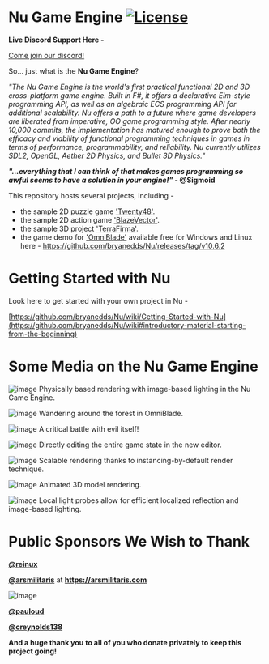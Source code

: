 Nu Game Engine [![License](https://img.shields.io/badge/license-MIT-blue.svg)](https://github.com/bryanedds/Nu/blob/master/License.md)
=

**Live Discord Support Here -**

[Come join our discord!](https://discord.gg/Fw2pFvA5QF)

So... just what is the **Nu Game Engine**?

*"The Nu Game Engine is the world's first practical functional 2D and 3D cross-platform game engine. Built in F#, it offers a declarative Elm-style programming API, as well as an algebraic ECS programming API for additional scalability. Nu offers a path to a future where game developers are liberated from imperative, OO game programming style. After nearly 10,000 commits, the implementation has matured enough to prove both the efficacy and viability of functional programming techniques in games in terms of performance, programmability, and reliability. Nu currently utilizes SDL2, OpenGL, Aether 2D Physics, and Bullet 3D Physics."*

***"...everything that I can think of that makes games programming so awful seems to have a solution in your engine!"* - @Sigmoid**

This repository hosts several projects, including -

- the sample 2D puzzle game ['Twenty48'](https://github.com/bryanedds/Nu/tree/master/Projects/Twenty48).
- the sample 2D action game ['BlazeVector'](https://github.com/bryanedds/Nu/tree/master/Projects/BlazeVector).
- the sample 3D project ['TerraFirma'](https://github.com/bryanedds/Nu/tree/master/Projects/TerraFirma).
- the game demo for ['OmniBlade'](https://github.com/bryanedds/Nu/tree/master/Projects/OmniBlade) available free for Windows and Linux here - https://github.com/bryanedds/Nu/releases/tag/v10.6.2

Getting Started with Nu
=======================

Look here to get started with your own project in Nu -

[https://github.com/bryanedds/Nu/wiki/Getting-Started-with-Nu](https://github.com/bryanedds/Nu/wiki#introductory-material-starting-from-the-beginning)

Some Media on the Nu Game Engine
================================

![image](https://github.com/bryanedds/Nu/assets/1625560/69cd30f1-06fe-450e-a83f-8a7a9fd504d0)
Physically based rendering with image-based lighting in the Nu Game Engine.

![image](https://user-images.githubusercontent.com/1625560/209454635-b55ecb09-bbb9-4d71-9bd8-fa715c51cd4c.png)
Wandering around the forest in OmniBlade.

![image](https://user-images.githubusercontent.com/1625560/209454643-7142731e-ede7-48d3-8a97-d691fd9263e7.png)
A critical battle with evil itself!

![image](https://github.com/bryanedds/Nu/assets/1625560/c9f0a9a1-d071-48f7-9175-c0b08f5768f0)
Directly editing the entire game state in the new editor.

![image](https://github.com/bryanedds/Nu/assets/1625560/71fb4581-265f-4530-bc5e-93fc1a37f225)
Scalable rendering thanks to instancing-by-default render technique.

![image](https://github.com/bryanedds/Nu/assets/1625560/fa3613d7-3dc6-46ec-b668-45d1f4e83883)
Animated 3D model rendering.

![image](https://github.com/bryanedds/Nu/assets/1625560/e52a031c-cbad-4828-bf3f-ab15af9c7787)
Local light probes allow for efficient localized reflection and image-based lighting.

**Public Sponsors We Wish to Thank**
====================================

**[@reinux](https://github.com/reinux)**

**[@arsmilitaris](https://github.com/arsmilitaris)** at **https://arsmilitaris.com**

![image](https://github.com/bryanedds/Nu/assets/1625560/1b8fe1bb-18c1-4a1e-9888-4f566204490a)

**[@pauloud](https://github.com/pauloud)**

**[@creynolds138](https://github.com/creynolds138)**

**And a huge thank you to all of you who donate privately to keep this project going!**
